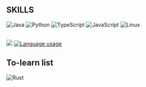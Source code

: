 <!-- ![alt text](https://github.com/brytemorio/brytemorio/blob/main/BinaryKid.jpg?raw=true) -->

 <!-- <a href="https://app.daily.dev/brytemorio"><img src="https://api.daily.dev/devcards/efa13de162ae43418d1c68d82abaca96.png?r=hg5" width="350" height="400" alt="Bryte Morio's Dev Card"/></a> -->  
<!-- ![image]({BadgeURLHere}) -->



## SKILLS
 ![Java](https://img.shields.io/badge/java-%23ED8B00.svg?style=for-the-badge&logo=openjdk&logoColor=white)
 ![Python](https://img.shields.io/badge/python-3670A0?style=for-the-badge&logo=python&logoColor=ffdd54)
 ![TypeScript](https://img.shields.io/badge/typescript-%23007ACC.svg?style=for-the-badge&logo=typescript&logoColor=white) 
 ![JavaScript](https://img.shields.io/badge/javascript-%23323330.svg?style=for-the-badge&logo=javascript&logoColor=%23F7DF1E)
![Linux](https://img.shields.io/badge/Linux-FCC624?style=for-the-badge&logo=linux&logoColor=black)
<br />
<br />

<!-- ## STATS
[![Language usage](https://github-readme-stats-sepia-eta-61.vercel.app/api/top-langs/?username=brytemorio&size_weight=0.1&count-weight=0.6&exclude_repo=WavesGatewayFramework&langs_count=10&hide=html,css,scss,dockerfile&layout=compact&show_icon=true&theme=transparent&card_width=600)](https://github.com/brytemorio/github-readme-stats)
![](http://github-profile-summary-cards.vercel.app/api/cards/repos-per-language?username=brytemorio&theme=tokyonight)
![](http://github-profile-summary-cards.vercel.app/api/cards/most-commit-language?username=brytemorio&theme=tokyonight)
 ![C++](https://img.shields.io/badge/c++-%2300599C.svg?style=for-the-badge&logo=c%2B%2B&logoColor=white)
![](http://github-profile-summary-cards.vercel.app/api/cards/productive-time?username=brytemorio&theme=tokyonight&utcOffset=1)
<br />
<br />
-->

![](http://github-profile-summary-cards.vercel.app/api/cards/profile-details?username=brytemorio&theme=tokyonight)
[![Language usage](https://github-readme-stats-sepia-eta-61.vercel.app/api/top-langs/?username=brytemorio&size_weight=0.1&count-weight=0.6&exclude_repo=WavesGatewayFramework&langs_count=10&hide=html,css,scss,dockerfile&layout=compact&show_icon=true&theme=transparent&card_width=600)](https://github.com/brytemorio/github-readme-stats)



## To-learn list
![Rust](https://img.shields.io/badge/rust-%23000000.svg?style=for-the-badge&logo=rust&logoColor=white)

 


